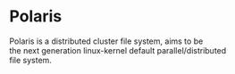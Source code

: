 # Polaris

Polaris is a distributed cluster file system, aims to be <br>
the next generation linux-kernel default parallel/distributed <br>
file system.
